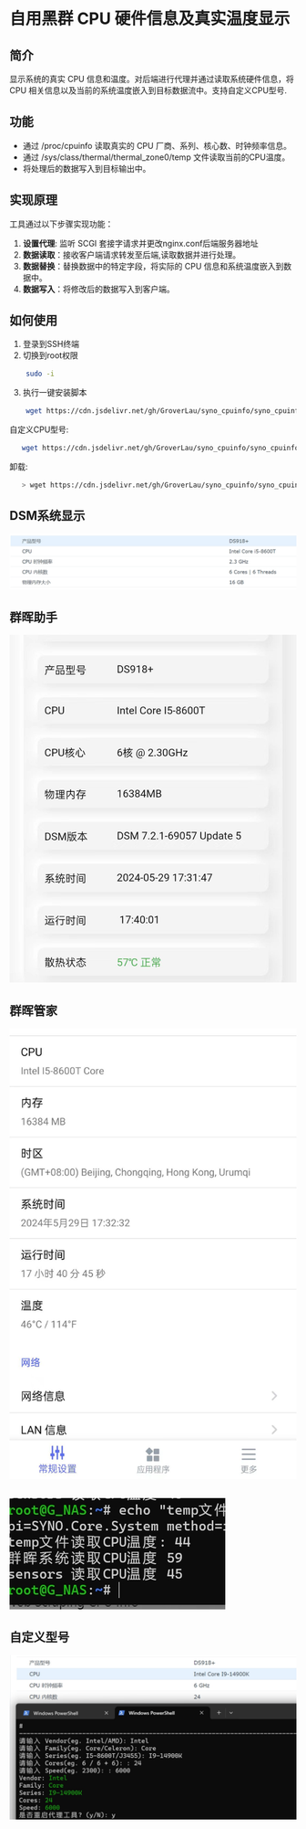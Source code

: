 # 自用黑群 CPU 硬件信息及真实温度显示

## 简介

显示系统的真实 CPU 信息和温度。对后端进行代理并通过读取系统硬件信息，将 CPU 相关信息以及当前的系统温度嵌入到目标数据流中。支持自定义CPU型号.

## 功能

- 通过 /proc/cpuinfo 读取真实的 CPU 厂商、系列、核心数、时钟频率信息。
- 通过 /sys/class/thermal/thermal_zone0/temp 文件读取当前的CPU温度。
- 将处理后的数据写入到目标输出中。

## 实现原理

工具通过以下步骤实现功能：

1. **设置代理**: 监听 SCGI 套接字请求并更改nginx.conf后端服务器地址
1. **数据读取**：接收客户端请求转发至后端,读取数据并进行处理。
3. **数据替换**：替换数据中的特定字段，将实际的 CPU 信息和系统温度嵌入到数据中。
4. **数据写入**：将修改后的数据写入到客户端。

## 如何使用
1. 登录到SSH终端
2. 切换到root权限
```bash
    sudo -i
```
3. 执行一键安装脚本
```bash
    wget https://cdn.jsdelivr.net/gh/GroverLau/syno_cpuinfo/syno_cpuinfo.sh && bash syno_cpuinfo.sh
```
自定义CPU型号:
```bash
   wget https://cdn.jsdelivr.net/gh/GroverLau/syno_cpuinfo/syno_cpuinfo.sh && bash syno_cpuinfo.sh edit
```
卸载:
```bash
   > wget https://cdn.jsdelivr.net/gh/GroverLau/syno_cpuinfo/syno_cpuinfo.sh && bash syno_cpuinfo.sh uninstall
   ```

## DSM系统显示
![DSM](img/1.jpg)

## 群晖助手
![群晖助手](img/2.jpg)

## 群晖管家
![群晖管家](img/3.jpg)
##  
![不同方式读取温度](img/4.jpg)
## 自定义型号
![自定义型号](img/5.jpg)